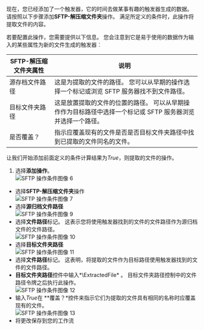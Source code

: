现在，您已经添加了一个触发器，它的时间去做某事有趣的触发器生成的数据。 请按照以下步骤添加**SFTP-解压缩文件夹**操作。 满足所定义的条件时，此操作将提取文件的内容。 

若要配置此操作，您需要提供以下信息。 您会注意到它是易于使用的数据作为输入的某些属性为新的文件生成的触发器︰

|SFTP-解压缩文件夹属性|说明|
|---|---|
|源存档文件路径|这是为提取的文件的路径。 您可以从早期的操作选择一个标记或浏览 SFTP 服务器找不到文件路径。|
|目标文件夹路径|这是放置提取的文件的位置的路径。 可以从早期操作作为目标路径中选择一个标记或 SFTP 服务器浏览并选择一个路径。|
|是否覆盖？|指示应覆盖现有的文件是否是否目标文件夹路径中找到已提取的文件同名的文件。|

让我们开始添加前面定义的条件计算结果为*True*，则提取的文件的操作。 

1. 选择**添加操作**。        
![SFTP 操作条件图像 6](./media/connectors-create-api-sftp/condition-6.png)   
- 选择**SFTP-解压缩文件夹**操作      
![SFTP 操作条件图像 7](./media/connectors-create-api-sftp/condition-7.png)   
- 选择**源归档文件路径**              
![SFTP 操作条件图像 9](./media/connectors-create-api-sftp/condition-9.png)   
- 选择**文件路径**标记。 这表示您将使用触发器找到的文件的文件路径作为源归档文件的文件路径。           
![SFTP 操作条件图像 10](./media/connectors-create-api-sftp/condition-10.png)   
- 选择**目标文件夹路径**           
![SFTP 操作条件图像 11](./media/connectors-create-api-sftp/condition-11.png)   
- 选择**文件路径**标记。 这表明，将提取的文件作为目标路径使用触发器找到的文件的文件路径。   
- **目标文件夹路径**控件中输入*\ExtractedFile* 。 目标文件夹路径控制中的文件路径令牌之后执行此操作。         
![SFTP 操作条件图像 12](./media/connectors-create-api-sftp/condition-12.png)   
- 输入*True*在 **覆盖？*控件来指示它们为提取的文件具有相同的名称时应覆盖现有的文件。      
![SFTP 操作条件图像 13](./media/connectors-create-api-sftp/condition-13.png)   
- 将更改保存到您的工作流  
